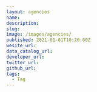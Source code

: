 ```yaml
---
layout: agencies
name:
description:
slug:
image: /images/agencies/
published: 2021-01-01T10:20:00Z
wesite_url:
data_catalog_url:
developer_url:
twitter_url:
github_url:
tags:
  - Tag
---
```


